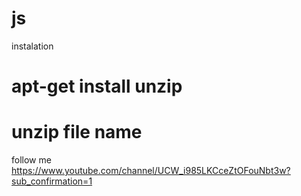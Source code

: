# js


instalation 
# apt-get install unzip
# unzip file name

follow me https://www.youtube.com/channel/UCW_i985LKCceZtOFouNbt3w?sub_confirmation=1
